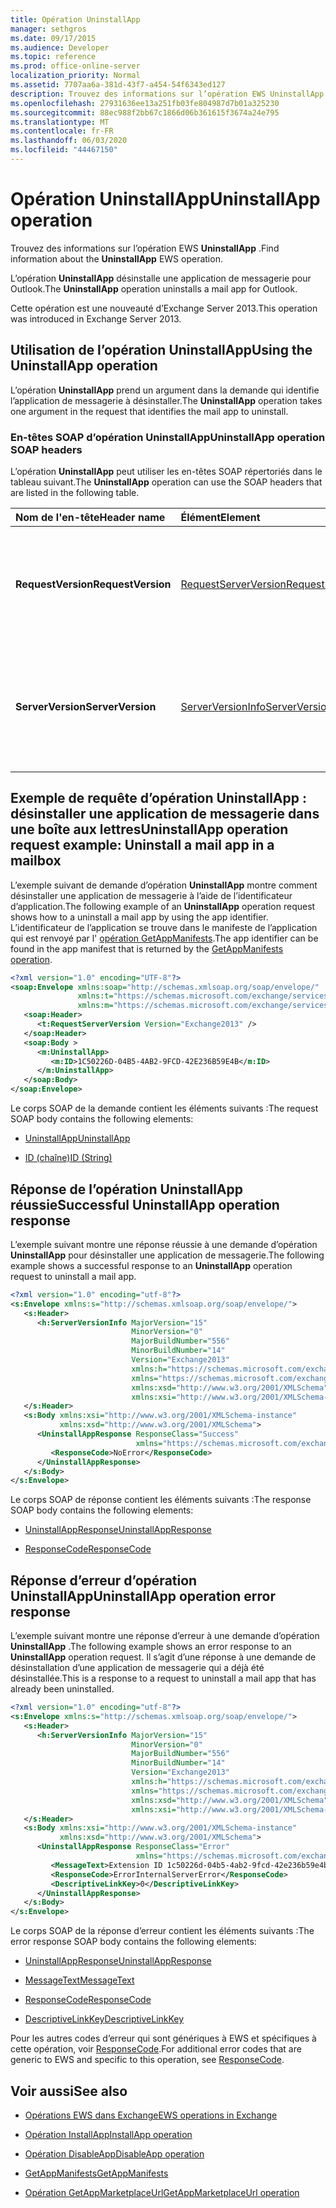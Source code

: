 ```yaml
---
title: Opération UninstallApp
manager: sethgros
ms.date: 09/17/2015
ms.audience: Developer
ms.topic: reference
ms.prod: office-online-server
localization_priority: Normal
ms.assetid: 7707aa6a-381d-43f7-a454-54f6343ed127
description: Trouvez des informations sur l’opération EWS UninstallApp.
ms.openlocfilehash: 27931636ee13a251fb03fe804987d7b01a325230
ms.sourcegitcommit: 88ec988f2bb67c1866d06b361615f3674a24e795
ms.translationtype: MT
ms.contentlocale: fr-FR
ms.lasthandoff: 06/03/2020
ms.locfileid: "44467150"
---
```

# <a name="uninstallapp-operation"></a><span data-ttu-id="cb631-103">Opération UninstallApp</span><span class="sxs-lookup"><span data-stu-id="cb631-103">UninstallApp operation</span></span>

<span data-ttu-id="cb631-104">Trouvez des informations sur l’opération EWS **UninstallApp** .</span><span class="sxs-lookup"><span data-stu-id="cb631-104">Find information about the **UninstallApp** EWS operation.</span></span> 
  
<span data-ttu-id="cb631-105">L’opération **UninstallApp** désinstalle une application de messagerie pour Outlook.</span><span class="sxs-lookup"><span data-stu-id="cb631-105">The **UninstallApp** operation uninstalls a mail app for Outlook.</span></span> 
  
<span data-ttu-id="cb631-106">Cette opération est une nouveauté d’Exchange Server 2013.</span><span class="sxs-lookup"><span data-stu-id="cb631-106">This operation was introduced in Exchange Server 2013.</span></span>
  
## <a name="using-the-uninstallapp-operation"></a><span data-ttu-id="cb631-107">Utilisation de l’opération UninstallApp</span><span class="sxs-lookup"><span data-stu-id="cb631-107">Using the UninstallApp operation</span></span>

<span data-ttu-id="cb631-108">L’opération **UninstallApp** prend un argument dans la demande qui identifie l’application de messagerie à désinstaller.</span><span class="sxs-lookup"><span data-stu-id="cb631-108">The **UninstallApp** operation takes one argument in the request that identifies the mail app to uninstall.</span></span> 
  
### <a name="uninstallapp-operation-soap-headers"></a><span data-ttu-id="cb631-109">En-têtes SOAP d’opération UninstallApp</span><span class="sxs-lookup"><span data-stu-id="cb631-109">UninstallApp operation SOAP headers</span></span>

<span data-ttu-id="cb631-110">L’opération **UninstallApp** peut utiliser les en-têtes SOAP répertoriés dans le tableau suivant.</span><span class="sxs-lookup"><span data-stu-id="cb631-110">The **UninstallApp** operation can use the SOAP headers that are listed in the following table.</span></span> 
  
|<span data-ttu-id="cb631-111">**Nom de l'en-tête**</span><span class="sxs-lookup"><span data-stu-id="cb631-111">**Header name**</span></span>|<span data-ttu-id="cb631-112">**Élément**</span><span class="sxs-lookup"><span data-stu-id="cb631-112">**Element**</span></span>|<span data-ttu-id="cb631-113">**Description**</span><span class="sxs-lookup"><span data-stu-id="cb631-113">**Description**</span></span>|
|:-----|:-----|:-----|
|<span data-ttu-id="cb631-114">**RequestVersion**</span><span class="sxs-lookup"><span data-stu-id="cb631-114">**RequestVersion**</span></span> <br/> |[<span data-ttu-id="cb631-115">RequestServerVersion</span><span class="sxs-lookup"><span data-stu-id="cb631-115">RequestServerVersion</span></span>](requestserverversion.md) <br/> |<span data-ttu-id="cb631-116">Identifie la version de schéma de la demande d’opération.</span><span class="sxs-lookup"><span data-stu-id="cb631-116">Identifies the schema version for the operation request.</span></span> <span data-ttu-id="cb631-117">Cet en-tête s’applique à une demande.</span><span class="sxs-lookup"><span data-stu-id="cb631-117">This header is applicable to a request.</span></span>  <br/> |
|<span data-ttu-id="cb631-118">**ServerVersion**</span><span class="sxs-lookup"><span data-stu-id="cb631-118">**ServerVersion**</span></span> <br/> |[<span data-ttu-id="cb631-119">ServerVersionInfo</span><span class="sxs-lookup"><span data-stu-id="cb631-119">ServerVersionInfo</span></span>](serverversioninfo.md) <br/> |<span data-ttu-id="cb631-120">Identifie la version du serveur qui a répondu à la demande.</span><span class="sxs-lookup"><span data-stu-id="cb631-120">Identifies the version of the server that responded to the request.</span></span> <span data-ttu-id="cb631-121">Cet en-tête s’applique à une réponse.</span><span class="sxs-lookup"><span data-stu-id="cb631-121">This header is applicable to a response.</span></span>  <br/> |
   
## <a name="uninstallapp-operation-request-example-uninstall-a-mail-app-in-a-mailbox"></a><span data-ttu-id="cb631-122">Exemple de requête d’opération UninstallApp : désinstaller une application de messagerie dans une boîte aux lettres</span><span class="sxs-lookup"><span data-stu-id="cb631-122">UninstallApp operation request example: Uninstall a mail app in a mailbox</span></span>

<span data-ttu-id="cb631-123">L’exemple suivant de demande d’opération **UninstallApp** montre comment désinstaller une application de messagerie à l’aide de l’identificateur d’application.</span><span class="sxs-lookup"><span data-stu-id="cb631-123">The following example of an **UninstallApp** operation request shows how to a uninstall a mail app by using the app identifier.</span></span> <span data-ttu-id="cb631-124">L’identificateur de l’application se trouve dans le manifeste de l’application qui est renvoyé par l' [opération GetAppManifests](getappmanifests-operation.md).</span><span class="sxs-lookup"><span data-stu-id="cb631-124">The app identifier can be found in the app manifest that is returned by the [GetAppManifests operation](getappmanifests-operation.md).</span></span>
  
```XML
<?xml version="1.0" encoding="UTF-8"?>
<soap:Envelope xmlns:soap="http://schemas.xmlsoap.org/soap/envelope/"
               xmlns:t="https://schemas.microsoft.com/exchange/services/2006/types"
               xmlns:m="https://schemas.microsoft.com/exchange/services/2006/messages">
   <soap:Header>
      <t:RequestServerVersion Version="Exchange2013" />
   </soap:Header>
   <soap:Body >
      <m:UninstallApp>
         <m:ID>1C50226D-04B5-4AB2-9FCD-42E236B59E4B</m:ID>
      </m:UninstallApp>
   </soap:Body>
</soap:Envelope>
```

<span data-ttu-id="cb631-125">Le corps SOAP de la demande contient les éléments suivants :</span><span class="sxs-lookup"><span data-stu-id="cb631-125">The request SOAP body contains the following elements:</span></span>
  
- [<span data-ttu-id="cb631-126">UninstallApp</span><span class="sxs-lookup"><span data-stu-id="cb631-126">UninstallApp</span></span>](uninstallapp.md)
    
- [<span data-ttu-id="cb631-127">ID (chaîne)</span><span class="sxs-lookup"><span data-stu-id="cb631-127">ID (String)</span></span>](id-string.md)
    
## <a name="successful-uninstallapp-operation-response"></a><span data-ttu-id="cb631-128">Réponse de l’opération UninstallApp réussie</span><span class="sxs-lookup"><span data-stu-id="cb631-128">Successful UninstallApp operation response</span></span>

<span data-ttu-id="cb631-129">L’exemple suivant montre une réponse réussie à une demande d’opération **UninstallApp** pour désinstaller une application de messagerie.</span><span class="sxs-lookup"><span data-stu-id="cb631-129">The following example shows a successful response to an **UninstallApp** operation request to uninstall a mail app.</span></span> 
  
```XML
<?xml version="1.0" encoding="utf-8"?>
<s:Envelope xmlns:s="http://schemas.xmlsoap.org/soap/envelope/">
   <s:Header>
      <h:ServerVersionInfo MajorVersion="15" 
                           MinorVersion="0" 
                           MajorBuildNumber="556" 
                           MinorBuildNumber="14" 
                           Version="Exchange2013" 
                           xmlns:h="https://schemas.microsoft.com/exchange/services/2006/types" 
                           xmlns="https://schemas.microsoft.com/exchange/services/2006/types" 
                           xmlns:xsd="http://www.w3.org/2001/XMLSchema" 
                           xmlns:xsi="http://www.w3.org/2001/XMLSchema-instance"/>
   </s:Header>
   <s:Body xmlns:xsi="http://www.w3.org/2001/XMLSchema-instance" 
           xmlns:xsd="http://www.w3.org/2001/XMLSchema">
      <UninstallAppResponse ResponseClass="Success" 
                            xmlns="https://schemas.microsoft.com/exchange/services/2006/messages">
         <ResponseCode>NoError</ResponseCode>
      </UninstallAppResponse>
   </s:Body>
</s:Envelope>
```

<span data-ttu-id="cb631-130">Le corps SOAP de réponse contient les éléments suivants :</span><span class="sxs-lookup"><span data-stu-id="cb631-130">The response SOAP body contains the following elements:</span></span>
  
- [<span data-ttu-id="cb631-131">UninstallAppResponse</span><span class="sxs-lookup"><span data-stu-id="cb631-131">UninstallAppResponse</span></span>](uninstallappresponse.md)
    
- [<span data-ttu-id="cb631-132">ResponseCode</span><span class="sxs-lookup"><span data-stu-id="cb631-132">ResponseCode</span></span>](responsecode.md)
    
## <a name="uninstallapp-operation-error-response"></a><span data-ttu-id="cb631-133">Réponse d’erreur d’opération UninstallApp</span><span class="sxs-lookup"><span data-stu-id="cb631-133">UninstallApp operation error response</span></span>

<span data-ttu-id="cb631-134">L’exemple suivant montre une réponse d’erreur à une demande d’opération **UninstallApp** .</span><span class="sxs-lookup"><span data-stu-id="cb631-134">The following example shows an error response to an **UninstallApp** operation request.</span></span> <span data-ttu-id="cb631-135">Il s’agit d’une réponse à une demande de désinstallation d’une application de messagerie qui a déjà été désinstallée.</span><span class="sxs-lookup"><span data-stu-id="cb631-135">This is a response to a request to uninstall a mail app that has already been uninstalled.</span></span> 
  
```XML
<?xml version="1.0" encoding="utf-8"?>
<s:Envelope xmlns:s="http://schemas.xmlsoap.org/soap/envelope/">
   <s:Header>
      <h:ServerVersionInfo MajorVersion="15" 
                           MinorVersion="0" 
                           MajorBuildNumber="556" 
                           MinorBuildNumber="14" 
                           Version="Exchange2013" 
                           xmlns:h="https://schemas.microsoft.com/exchange/services/2006/types" 
                           xmlns="https://schemas.microsoft.com/exchange/services/2006/types" 
                           xmlns:xsd="http://www.w3.org/2001/XMLSchema" 
                           xmlns:xsi="http://www.w3.org/2001/XMLSchema-instance"/>
   </s:Header>
   <s:Body xmlns:xsi="http://www.w3.org/2001/XMLSchema-instance" 
           xmlns:xsd="http://www.w3.org/2001/XMLSchema">
      <UninstallAppResponse ResponseClass="Error" 
                            xmlns="https://schemas.microsoft.com/exchange/services/2006/messages">
         <MessageText>Extension ID 1c50226d-04b5-4ab2-9fcd-42e236b59e4b can't be found.</MessageText>
         <ResponseCode>ErrorInternalServerError</ResponseCode>
         <DescriptiveLinkKey>0</DescriptiveLinkKey>
      </UninstallAppResponse>
   </s:Body>
</s:Envelope>
```

<span data-ttu-id="cb631-136">Le corps SOAP de la réponse d’erreur contient les éléments suivants :</span><span class="sxs-lookup"><span data-stu-id="cb631-136">The error response SOAP body contains the following elements:</span></span>
  
- [<span data-ttu-id="cb631-137">UninstallAppResponse</span><span class="sxs-lookup"><span data-stu-id="cb631-137">UninstallAppResponse</span></span>](uninstallappresponse.md)
    
- [<span data-ttu-id="cb631-138">MessageText</span><span class="sxs-lookup"><span data-stu-id="cb631-138">MessageText</span></span>](messagetext.md)
    
- [<span data-ttu-id="cb631-139">ResponseCode</span><span class="sxs-lookup"><span data-stu-id="cb631-139">ResponseCode</span></span>](responsecode.md)
    
- [<span data-ttu-id="cb631-140">DescriptiveLinkKey</span><span class="sxs-lookup"><span data-stu-id="cb631-140">DescriptiveLinkKey</span></span>](descriptivelinkkey.md)
    
<span data-ttu-id="cb631-141">Pour les autres codes d’erreur qui sont génériques à EWS et spécifiques à cette opération, voir [ResponseCode](responsecode.md).</span><span class="sxs-lookup"><span data-stu-id="cb631-141">For additional error codes that are generic to EWS and specific to this operation, see [ResponseCode](responsecode.md).</span></span>
  
## <a name="see-also"></a><span data-ttu-id="cb631-142">Voir aussi</span><span class="sxs-lookup"><span data-stu-id="cb631-142">See also</span></span>

- [<span data-ttu-id="cb631-143">Opérations EWS dans Exchange</span><span class="sxs-lookup"><span data-stu-id="cb631-143">EWS operations in Exchange</span></span>](ews-operations-in-exchange.md)
    
- [<span data-ttu-id="cb631-144">Opération InstallApp</span><span class="sxs-lookup"><span data-stu-id="cb631-144">InstallApp operation</span></span>](installapp-operation.md)
    
- [<span data-ttu-id="cb631-145">Opération DisableApp</span><span class="sxs-lookup"><span data-stu-id="cb631-145">DisableApp operation</span></span>](disableapp-operation.md)
    
- [<span data-ttu-id="cb631-146">GetAppManifests</span><span class="sxs-lookup"><span data-stu-id="cb631-146">GetAppManifests</span></span>](getappmanifests.md)
    
- [<span data-ttu-id="cb631-147">Opération GetAppMarketplaceUrl</span><span class="sxs-lookup"><span data-stu-id="cb631-147">GetAppMarketplaceUrl operation</span></span>](getappmarketplaceurl-operation.md)
    

